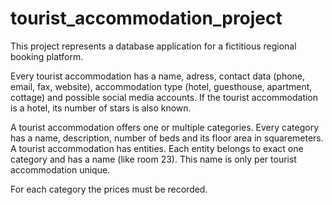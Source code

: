 # tourist_accommodation_project

This project represents a database application for a fictitious regional booking platform. 

Every tourist accommodation has a name, adress, contact data (phone, email, fax, website), accommodation type (hotel, guesthouse, apartment, cottage) and possible social media accounts. If the tourist accommodation is a hotel, its number of stars is also known.

A tourist accommodation offers one or multiple categories. Every category has a name, description, number of beds and its floor area in squaremeters. 
A tourist accommodation has entities. Each entity belongs to exact one category and has a name (like room 23). This name is only per tourist accommodation unique. 

For each category the prices must be recorded. 
